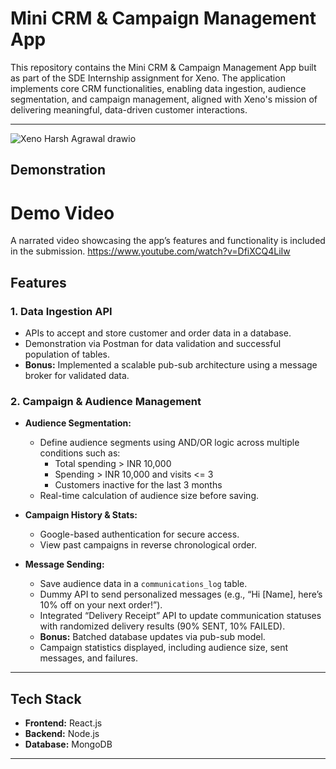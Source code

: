 # Mini CRM & Campaign Management App 

This repository contains the Mini CRM & Campaign Management App built as part of the SDE Internship assignment for Xeno. The application implements core CRM functionalities, enabling data ingestion, audience segmentation, and campaign management, aligned with Xeno's mission of delivering meaningful, data-driven customer interactions.

---
![Xeno Harsh Agrawal  drawio](https://github.com/user-attachments/assets/a2ab4ed1-a67f-49d4-a9fc-ae17ead028ee)

## Demonstration
# Demo Video
A narrated video showcasing the app’s features and functionality is included in the submission.
https://www.youtube.com/watch?v=DfiXCQ4LiIw



## Features 

### 1. **Data Ingestion API**  
- APIs to accept and store customer and order data in a database.  
- Demonstration via Postman for data validation and successful population of tables.  
- **Bonus:** Implemented a scalable pub-sub architecture using a message broker for validated data.

### 2. **Campaign & Audience Management**  
- **Audience Segmentation:**  
  - Define audience segments using AND/OR logic across multiple conditions such as:  
    - Total spending > INR 10,000  
    - Spending > INR 10,000 and visits <= 3  
    - Customers inactive for the last 3 months  
  - Real-time calculation of audience size before saving.  

- **Campaign History & Stats:**  
  - Google-based authentication for secure access.  
  - View past campaigns in reverse chronological order.  

- **Message Sending:**  
  - Save audience data in a `communications_log` table.  
  - Dummy API to send personalized messages (e.g., “Hi [Name], here’s 10% off on your next order!”).  
  - Integrated “Delivery Receipt” API to update communication statuses with randomized delivery results (90% SENT, 10% FAILED).  
  - **Bonus:** Batched database updates via pub-sub model.  
  - Campaign statistics displayed, including audience size, sent messages, and failures.

---

## Tech Stack 

- **Frontend:** React.js  
- **Backend:** Node.js  
- **Database:** MongoDB

---


